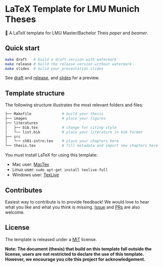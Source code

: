 # LaTeX Template for LMU Munich Theses

📔 A LaTeX template for LMU Master/Bachelor Theis *paper* and *beamer*.

## Quick start

```bash
make draft   # build a draft version with watermark
make release # build the release version without watermark
make slides  # bulid your presentation slides
```

See [draft](thesis.pdf) and [release](thesis-release.pdf), and [slides](slides.pdf) for a preview.

## Template structure

The following structure illustrates the most relevant folders and files:

```bash
├── Makefile              # build your thesis
├── images                # place your figures
├── literatures           
│   ├── bib.tex           # change for citing style
│   └── list.bib          # place your literature in bib format
├── src
│   └── ch01-intro.tex    # place your chapters here
└── thesis.tex            # fill metadata and import new chapters here
```

You must install LaTeX for using this template:

- Mac user: [MacTex](https://www.tug.org/mactex/)
- Linux user: `sudo apt-get install texlive-full`
- Windows user: [TexLive](https://www.tug.org/texlive/windows.html)

## Contributes

Easiest way to contribute is to provide feedback! We would love to hear what you like and what you think is missing.
[Issue](https://github.com/changkun/lmu-thesis-latex/issues/new) and [PRs](https://github.com/changkun/lmu-thesis-latex/pulls) are also welcome.

## License

The template is released under a [MIT](./LICENSE) license.

**Note: The document (thesis) that build on this template fall outside the license, 
users are not restricted to declare the use of this template.
However, we encourage you cite this project for acknowledgement.**